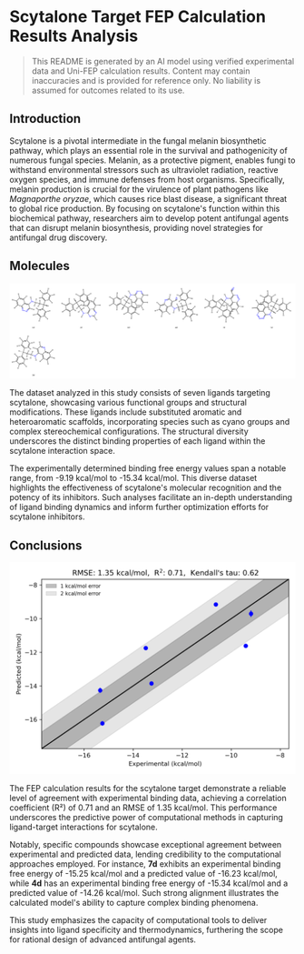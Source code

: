 # Scytalone Target FEP Calculation Results Analysis

> This README is generated by an AI model using verified experimental data and Uni-FEP calculation results. Content may contain inaccuracies and is provided for reference only. No liability is assumed for outcomes related to its use.

## Introduction

Scytalone is a pivotal intermediate in the fungal melanin biosynthetic pathway, which plays an essential role in the survival and pathogenicity of numerous fungal species. Melanin, as a protective pigment, enables fungi to withstand environmental stressors such as ultraviolet radiation, reactive oxygen species, and immune defenses from host organisms. Specifically, melanin production is crucial for the virulence of plant pathogens like *Magnaporthe oryzae*, which causes rice blast disease, a significant threat to global rice production. By focusing on scytalone's function within this biochemical pathway, researchers aim to develop potent antifungal agents that can disrupt melanin biosynthesis, providing novel strategies for antifungal drug discovery.

## Molecules

![Molecular structures of representative compounds](mol_grid.png)

The dataset analyzed in this study consists of seven ligands targeting scytalone, showcasing various functional groups and structural modifications. These ligands include substituted aromatic and heteroaromatic scaffolds, incorporating species such as cyano groups and complex stereochemical configurations. The structural diversity underscores the distinct binding properties of each ligand within the scytalone interaction space.

The experimentally determined binding free energy values span a notable range, from -9.19 kcal/mol to -15.34 kcal/mol. This diverse dataset highlights the effectiveness of scytalone's molecular recognition and the potency of its inhibitors. Such analyses facilitate an in-depth understanding of ligand binding dynamics and inform further optimization efforts for scytalone inhibitors.

## Conclusions

![Binding Free Energy Predictions vs Experimental Data](result_dG.png)

The FEP calculation results for the scytalone target demonstrate a reliable level of agreement with experimental binding data, achieving a correlation coefficient (R²) of 0.71 and an RMSE of 1.35 kcal/mol. This performance underscores the predictive power of computational methods in capturing ligand-target interactions for scytalone. 

Notably, specific compounds showcase exceptional agreement between experimental and predicted data, lending credibility to the computational approaches employed. For instance, **7d** exhibits an experimental binding free energy of -15.25 kcal/mol and a predicted value of -16.23 kcal/mol, while **4d** has an experimental binding free energy of -15.34 kcal/mol and a predicted value of -14.26 kcal/mol. Such strong alignment illustrates the calculated model's ability to capture complex binding phenomena.

This study emphasizes the capacity of computational tools to deliver insights into ligand specificity and thermodynamics, furthering the scope for rational design of advanced antifungal agents.